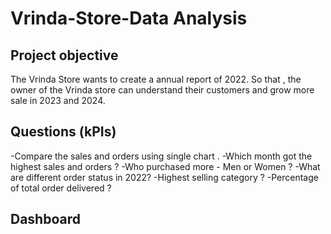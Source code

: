 # Vrinda-Store-Data Analysis 
## Project objective
The Vrinda Store wants to create a annual report of 2022. So that , the owner of the Vrinda store can understand their customers and grow more sale in 2023 and 2024.
## Questions (kPIs)

-Compare the sales and orders using single chart . 
-Which month got the highest sales and orders ?
-Who purchased more - Men or Women ?
-What are different order status in 2022?
-Highest selling category ?
-Percentage of total order delivered ?

## Dashboard
<a href="https://github.com/27082004muskan/Vrinda-Store-Excel-Dashboard-/blob/main/Vrinda-Screenshot.png"></a>
